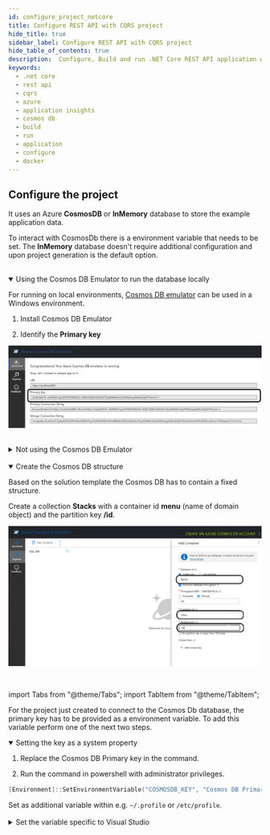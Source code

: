 ```yaml
---
id: configure_project_netcore
title: Configure REST API with CQRS project
hide_title: true
sidebar_label: Configure REST API with CQRS project
hide_table_of_contents: true
description:  Configure, Build and run .NET Core REST API application with CQRS on local and docker container
keywords:
  - .net core
  - rest api
  - cqrs
  - azure
  - application insights
  - cosmos db
  - build
  - run
  - application
  - configure
  - docker
---
```


## Configure the project

It uses an Azure **CosmosDB** or **InMemory** database to store the example application data.

To interact with CosmosDb there is a environment variable that needs to be set. The **InMemory** database doesn't require additional configuration and upon project generation is the default option.

<br />

<details open>
<summary>Using the Cosmos DB Emulator to run the database locally</summary>

<div>

For running on local environments, [Cosmos DB emulator](https://docs.microsoft.com/en-us/azure/cosmos-db/local-emulator?tabs=ssl-netstd21) can be used in a Windows environment.

1. Install Cosmos DB Emulator

2. Identify the **Primary key**

![CosmosDB](/img/cosmosdb_emulator_3.png)

</div>
</details>

<br />

<details>
<summary>Not using the Cosmos DB Emulator</summary>

<div>
When choosing not to run the CosmosDB locally, further configuration needs to be changed.

Set the CosmosDB URI parameter **DatabaseAccountUri**

```json {2} title="<PROJECT-NAME>/src/api/xxAMIDOxx.xxSTACKSxx.API/appsettings.json"
"CosmosDb": {
    "DatabaseAccountUri": "<Add CosmosDB Account URI here>",
    ...
}
```

</div>
</details>

<br />

<details open>
<summary>Create the Cosmos DB structure</summary>

<div>

Based on the solution template the Cosmos DB has to contain a fixed structure.

Create a collection **Stacks** with a container id **menu** (name of domain object) and the partition key **/id**.

![CosmosDB](/img/cosmosdb_emulator_1.png)

</div>
</details>

<br />

import Tabs from "@theme/Tabs";
import TabItem from "@theme/TabItem";

For the project just created to connect to the Cosmos Db database, the primary key has to be provided as a environment variable. To add this variable perform one of the next two steps.


<details open>
<summary>Setting the key as a system property</summary>
<div>
<Tabs
defaultValue="windows"
values={[
{label: 'Windows', value: 'windows'},
{label: 'Unix', value: 'unix'}
]}>
<TabItem value="windows">

1. Replace the Cosmos DB Primary key in the command.

2. Run the command in powershell with administrator privileges.

```powershell title="Run command to add the COSMOSDB_KEY system variable"
[Environment]::SetEnvironmentVariable("COSMOSDB_KEY", "Cosmos DB Primary key", [EnvironmentVariableTarget]::Machine)
```

</TabItem>
<TabItem value="unix">
    Set as additional variable within e.g. <code>~/.profile</code> or <code>/etc/profile</code>.
</TabItem>
</Tabs>
</div>
</details>

<br />

<details>
<summary>Set the variable specific to Visual Studio</summary>

<div>

1. Open the project in Visual Studio. The solution file is located at `src/api/xxAMIDOxx.xxSTACKSxx.API.sln`.

2. Add **COSMOSDB_KEY** environment variable to the **launchSettings.json** file generated by Visual Studio and add the Cosmos DB Primary key value.

```json {4} title="src/api/xxAMIDOxx.xxSTACKSxx.API/properties/launchSettings.json"
{
  ...
  "profiles": {
    "xxAMIDOxx.xxSTACKSxx.API": {
      "environmentVariables": {
        "ASPNETCORE_ENVIRONMENT": "Development",
        "COSMOSDB_KEY": "<Add Cosmos DB Primary Key here>"
        ...
      }
    }
  }
}
```

:::info
The variable is referenced in **appsettings.json**.

```json {4} title="src/api/xxAMIDOxx.xxSTACKSxx.API/appsettings.json"
"CosmosDb": {
    ...
    "SecurityKeySecret": {
        "Identifier": "COSMOSDB_KEY",
        ...
    }
}
```

:::

</div>
</details>

<br />
